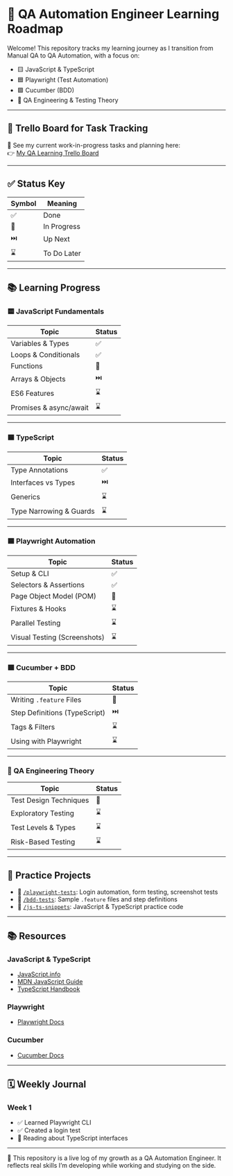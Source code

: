 # 🎯 QA Automation Engineer Learning Roadmap

Welcome! This repository tracks my learning journey as I transition from Manual QA to QA Automation, with a focus on:
- 🟨 JavaScript & TypeScript
- 🟦 Playwright (Test Automation)
- 🟪 Cucumber (BDD)
- 📘 QA Engineering & Testing Theory

---

## 🔗 Trello Board for Task Tracking

📌 See my current work-in-progress tasks and planning here:  
👉 [My QA Learning Trello Board](https://trello.com/b/Nmy5MGiS)

---

## ✅ Status Key

| Symbol | Meaning         |
|--------|------------------|
| ✅     | Done             |
| 🔄     | In Progress      |
| ⏭️     | Up Next          |
| ⌛     | To Do Later      |

---

## 📚 Learning Progress

### 🟨 JavaScript Fundamentals
| Topic                     | Status |
|--------------------------|--------|
| Variables & Types        | ✅     |
| Loops & Conditionals     | ✅     |
| Functions                | 🔄     |
| Arrays & Objects         | ⏭️     |
| ES6 Features             | ⌛     |
| Promises & async/await   | ⌛     |

---

### 🟦 TypeScript
| Topic                           | Status |
|--------------------------------|--------|
| Type Annotations               | ✅     |
| Interfaces vs Types            | ⏭️     |
| Generics                       | ⌛     |
| Type Narrowing & Guards        | ⌛     |

---

### 🟦 Playwright Automation
| Topic                          | Status |
|--------------------------------|--------|
| Setup & CLI                    | ✅     |
| Selectors & Assertions         | ✅     |
| Page Object Model (POM)        | 🔄     |
| Fixtures & Hooks               | ⌛     |
| Parallel Testing               | ⌛     |
| Visual Testing (Screenshots)   | ⌛     |

---

### 🟪 Cucumber + BDD
| Topic                             | Status |
|----------------------------------|--------|
| Writing `.feature` Files         | 🔄     |
| Step Definitions (TypeScript)    | ⏭️     |
| Tags & Filters                   | ⌛     |
| Using with Playwright            | ⌛     |

---

### 🧠 QA Engineering Theory
| Topic                     | Status |
|--------------------------|--------|
| Test Design Techniques   | 🔄     |
| Exploratory Testing      | ⌛     |
| Test Levels & Types      | ⌛     |
| Risk-Based Testing       | ⌛     |

---

## 📁 Practice Projects

- 🔗 [`/playwright-tests`](./playwright-tests): Login automation, form testing, screenshot tests
- 🔗 [`/bdd-tests`](./bdd-tests): Sample `.feature` files and step definitions
- 🔗 [`/js-ts-snippets`](./js-ts-snippets): JavaScript & TypeScript practice code

---

## 📚 Resources

### JavaScript & TypeScript
- [JavaScript.info](https://javascript.info)
- [MDN JavaScript Guide](https://developer.mozilla.org/en-US/docs/Web/JavaScript/Guide)
- [TypeScript Handbook](https://www.typescriptlang.org/docs/handbook/intro.html)

### Playwright
- [Playwright Docs](https://playwright.dev/docs/intro)

### Cucumber
- [Cucumber Docs](https://cucumber.io/docs/guides/10-minute-tutorial/)

---

## 🗓️ Weekly Journal

### Week 1
- ✅ Learned Playwright CLI
- ✅ Created a login test
- 🔄 Reading about TypeScript interfaces

---

📌 This repository is a live log of my growth as a QA Automation Engineer. It reflects real skills I’m developing while working and studying on the side.
